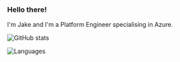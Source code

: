 ### Hello there!

I'm Jake and I'm a Platform Engineer specialising in Azure.

![GitHub stats](https://github-readme-stats.vercel.app/api?username=jake-fawcett&hide=contribs&count_private=true&theme=onedark&hide_rank=true&layout=compact)

![Languages](https://github-readme-stats.vercel.app/api/top-langs/?username=jake-fawcett&count_private=true&show_icons=true&theme=onedark&hide=html,css,java,jupyter%20notebook&langs_count=4&layout=compact)

